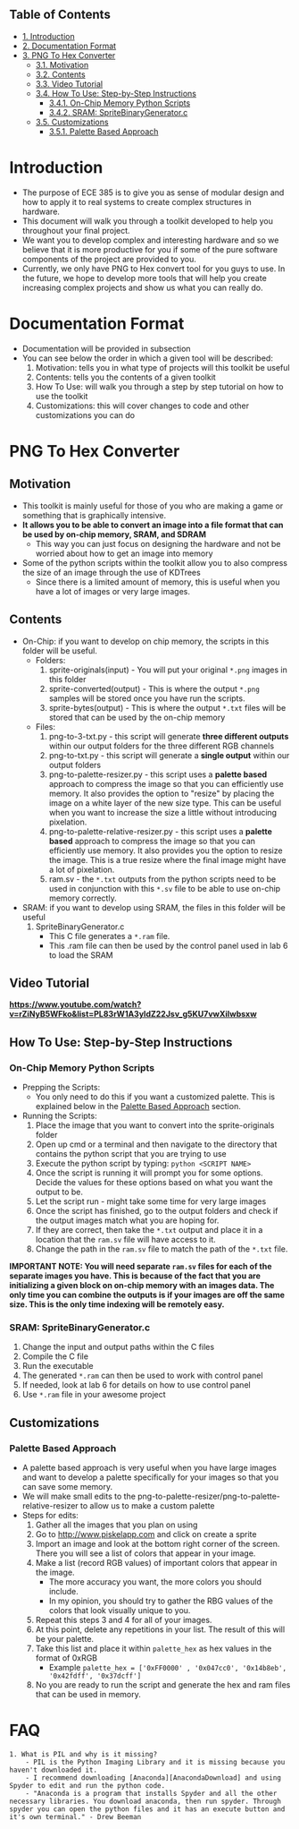 <div id="table-of-contents">
<h2>Table of Contents</h2>
<div id="text-table-of-contents">
<ul>
<li><a href="#org16a8872">1. Introduction</a></li>
<li><a href="#org7e8b60b">2. Documentation Format</a></li>
<li><a href="#org2396e3f">3. PNG To Hex Converter</a>
<ul>
<li><a href="#orgd4ade55">3.1. Motivation</a></li>
<li><a href="#org5b7b376">3.2. Contents</a></li>
<li><a href="#org9f8b3d3">3.3. Video Tutorial</a></li>
<li><a href="#org4275d53">3.4. How To Use: Step-by-Step Instructions</a>
<ul>
<li><a href="#org4139920">3.4.1. On-Chip Memory Python Scripts</a></li>
<li><a href="#org8c275ae">3.4.2. SRAM: SpriteBinaryGenerator.c</a></li>
</ul>
</li>
<li><a href="#org003a3b2">3.5. Customizations</a>
<ul>
<li><a href="#org7893687">3.5.1. Palette Based Approach</a></li>
</ul>
</li>
</ul>
</li>
</ul>
</div>
</div>


<a id="org16a8872"></a>

# Introduction

-   The purpose of ECE 385 is to give you as sense of modular design and how to apply it to real systems to create complex structures in hardware.
-   This document will walk you through a toolkit developed to help you throughout your final project.
-   We want you to develop complex and interesting hardware and so we believe that it is more productive for you if some of the pure software components of the project are provided to you.
-   Currently, we only have PNG to Hex convert tool for you guys to use. In the future, we hope to develop more tools that will help you create increasing complex projects and show us what you can really do.


<a id="org7e8b60b"></a>

# Documentation Format

-   Documentation will be provided in subsection
-   You can see below the order in which a given tool will be described:
    1.  Motivation: tells you in what type of projects will this toolkit be useful
    2.  Contents: tells you the contents of a given toolkit
    3.  How To Use: will walk you through a step by step tutorial on how to use the toolkit
    4.  Customizations: this will cover changes to code and other customizations you can do


<a id="org2396e3f"></a>

# PNG To Hex Converter


<a id="orgd4ade55"></a>

## Motivation

-   This toolkit is mainly useful for those of you who are making a game or something that is graphically intensive.
-   **It allows you to be able to convert an image into a file format that can be used by on-chip memory, SRAM, and SDRAM**
    -   This way you can just focus on designing the hardware and not be worried about how to get an image into memory
-   Some of the python scripts within the toolkit allow you to also compress the size of an image through the use of KDTrees
    -   Since there is a limited amount of memory, this is useful when you have a lot of images or very large images.


<a id="org5b7b376"></a>

## Contents

-   On-Chip: if you want to develop on chip memory, the scripts in this folder will be useful.
    -   Folders:
        1.  sprite-originals(input) - You will put your original `*.png` images in this folder
        2.  sprite-converted(output) - This is where the output `*.png` samples will be stored once you have run the scripts.
        3.  sprite-bytes(output) - This is where the output `*.txt` files will be stored that can be used by the on-chip memory
    -   Files:
        1.  png-to-3-txt.py - this script will generate **three different outputs** within our output folders for the three different RGB channels
        2.  png-to-txt.py - this script will generate a **single output** within our output folders
        3.  png-to-palette-resizer.py - this script uses a **palette based** approach to compress the image so that you can efficiently use memory. It also provides the option to "resize" by placing the image on a white layer of the new size type. This can be useful when you want to increase the size a little without introducing pixelation.
        4.  png-to-palette-relative-resizer.py - this script uses a **palette based** approach to compress the image so that you can efficiently use memory. It also provides you the option to resize the image. This is a true resize where the final image might have a lot of pixelation.
        5.  ram.sv - the `*.txt` outputs from the python scripts need to be used in conjunction with this `*.sv` file to be able to use on-chip memory correctly.
-   SRAM: if you want to develop using SRAM, the files in this folder will be useful
    1.  SpriteBinaryGenerator.c
        -   This C file generates a `*.ram` file.
        -   This .ram file can then be used by the control panel used in lab 6 to load the SRAM


<a id="org9f8b3d3"></a>

## Video Tutorial

**<https://www.youtube.com/watch?v=rZiNyB5WFko&list=PL83rW1A3yldZ22Jsv_g5KU7vwXiIwbsxw>**


<a id="org4275d53"></a>

## How To Use: Step-by-Step Instructions


<a id="org4139920"></a>

### On-Chip Memory Python Scripts

-   Prepping the Scripts:
    -   You only need to do this if you want a customized palette. This is explained below in the [Palette Based Approach](#org7893687) section.
-   Running the Scripts:
    1.  Place the image that you want to convert into the sprite-originals folder
    2.  Open up cmd or a terminal and then navigate to the directory that contains the python script that you are trying to use
    3.  Execute the python script by typing: `python <SCRIPT NAME>`
    4.  Once the script is running it will prompt you for some options. Decide the values for these options based on what you want the output to be.
    5.  Let the script run - might take some time for very large images
    6.  Once the script has finished, go to the output folders and check if the output images match what you are hoping for.
    7.  If they are correct, then take the `*.txt` output and place it in a location that the `ram.sv` file will have access to it.
    8.  Change the path in the `ram.sv` file to match the path of the `*.txt` file.

**IMPORTANT NOTE: You will need separate `ram.sv` files for each of the separate images you have. This is because of the fact that you are initializing a given block on on-chip memory with an images data. The only time you can combine the outputs is if your images are off the same size. This is the only time indexing will be remotely easy.**


<a id="org8c275ae"></a>

### SRAM: SpriteBinaryGenerator.c

1.  Change the input and output paths within the C files
2.  Compile the C file
3.  Run the executable
4.  The generated `*.ram` can then be used to work with control panel
5.  If needed, look at lab 6 for details on how to use control panel
6.  Use `*.ram` file in your awesome project


<a id="org003a3b2"></a>

## Customizations


<a id="org7893687"></a>

### Palette Based Approach

-   A palette based approach is very useful when you have large images and want to develop a palette specifically for your images so that you can save some memory.
-   We will make small edits to the png-to-palette-resizer/png-to-palette-relative-resizer to allow us to make a custom palette
-   Steps for edits:
    1.  Gather all the images that you plan on using
    2.  Go to <http://www.piskelapp.com> and click on create a sprite
    3.  Import an image and look at the bottom right corner of the screen. There you will see a list of colors that appear in your image.
    4.  Make a list (record RGB values) of important colors that appear in the image.
        -   The more accuracy you want, the more colors you should include.
        -   In my opinion, you should try to gather the RBG values of the colors that look visually unique to you.
    5.  Repeat this steps 3 and 4 for all of your images.
    6.  At this point, delete any repetitions in your list. The result of this will be your palette.
    7.  Take this list and place it within `palette_hex` as hex values in the format of 0xRGB
        -   Example `palette_hex = ['0xFF0000' , '0x047cc0', '0x14b8eb', '0x42fdff', '0x37dcff']`
    8.  No you are ready to run the script and generate the hex and ram files that can be used in memory.

# FAQ
    1. What is PIL and why is it missing?
        - PIL is the Python Imaging Library and it is missing because you haven't downloaded it.
        - I recommend downloading [Anaconda][AnacondaDownload] and using Spyder to edit and run the python code.
        - "Anaconda is a program that installs Spyder and all the other necessary libraries. You download anaconda, then run spyder. Through spyder you can open the python files and it has an execute button and it's own terminal." - Drew Beeman

